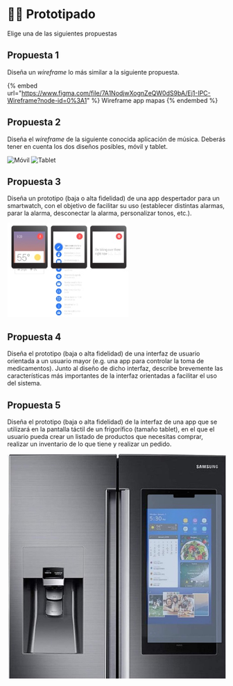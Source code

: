 # 🤼‍♂️ Prototipado

Elige una de las siguientes propuestas

## **Propuesta 1**

Diseña un _wireframe_ lo más similar a la siguiente propuesta.

{% embed url="https://www.figma.com/file/7A1NodjwXognZeQW0dS9bA/Ej1-IPC-Wireframe?node-id=0%3A1" %}
Wireframe app mapas
{% endembed %}

## **Propuesta 2**

Diseña el _wireframe_ de la siguiente conocida aplicación de música. Deberás tener en cuenta los dos diseños posibles, móvil y tablet.

![Móvil](../.gitbook/assets/spoty\_iphone.jpeg) ![Tablet](../.gitbook/assets/spoty\_ipad.jpeg)

## **Propuesta 3**

Diseña un prototipo (baja o alta fidelidad) de una app despertador para un smartwatch, con el objetivo de facilitar su uso (establecer distintas alarmas, parar la alarma, desconectar la alarma, personalizar tonos, etc.).

![](../.gitbook/assets/ej1.jpg)

## **Propuesta 4**

Diseña el prototipo (baja o alta fidelidad) de una interfaz de usuario orientada a un usuario mayor (e.g. una app para controlar la toma de medicamentos). Junto al diseño de dicho interfaz, describe brevemente las características más importantes de la interfaz orientadas a facilitar el uso del sistema.

## **Propuesta 5**

Diseña el prototipo (baja o alta fidelidad) de la interfaz de una app que se utilizará en la pantalla táctil de un frigorífico (tamaño tablet), en el que el usuario pueda crear un listado de productos que necesitas comprar, realizar un inventario de lo que tiene y realizar un pedido.

![](../.gitbook/assets/ej3.jpg)
